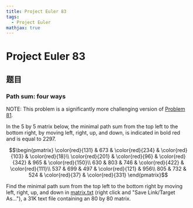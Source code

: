 ```yaml
---
title: Project Euler 83
tags:
  - Project Euler
mathjax: true
---
```

<escape><!-- more --></escape>

# Project Euler 83
## 题目
### Path sum: four ways

NOTE: This problem is a significantly more challenging version of <a href="problem=81">Problem 81</a>.

In the $5$ by $5$ matrix below, the minimal path sum from the top left to the bottom right, by moving left, right, up, and down, is indicated in bold red and is equal to $2297$.

$$\begin{pmatrix}
\color{red}{131} & 673 & \color{red}{234} & \color{red}{103} & \color{red}{18}\\
\color{red}{201} & \color{red}{96} & \color{red}{342} & 965 & \color{red}{150}\\
630 & 803 & 746 & \color{red}{422} & \color{red}{111}\\
537 & 699 & 497 & \color{red}{121} & 956\\
805 & 732 & 524 & \color{red}{37} & \color{red}{331}
\end{pmatrix}$$
 
Find the minimal path sum from the top left to the bottom right by moving left, right, up, and down in [matrix.txt](./resources/p081_matrix.txt) (right click and "Save Link/Target As..."), a 31K text file containing an $80$ by $80$ matrix.